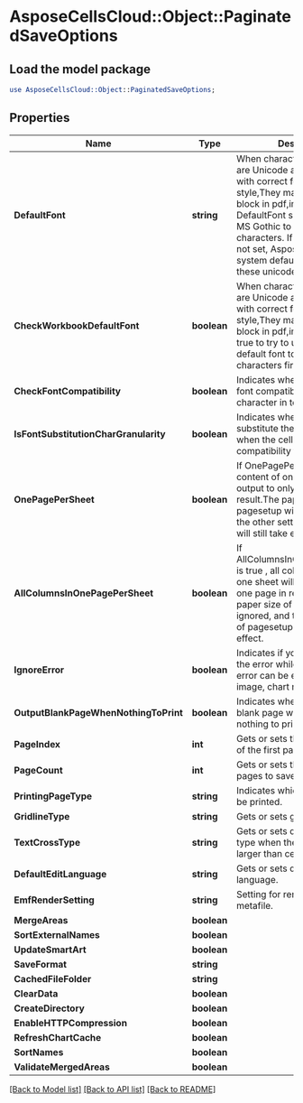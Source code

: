 # AsposeCellsCloud::Object::PaginatedSaveOptions 

## Load the model package
```perl
use AsposeCellsCloud::Object::PaginatedSaveOptions;
```

## Properties
Name | Type | Description | Notes
------------ | ------------- | ------------- | -------------
**DefaultFont** | **string** | When characters in the Excel are Unicode and not be set with correct font in cell style,They may appear as block in pdf,image.Set the DefaultFont such as MingLiu or MS Gothic to show these characters. If this property is not set, Aspose.Cells will use system default font to show these unicode characters. |
**CheckWorkbookDefaultFont** | **boolean** | When characters in the Excel are Unicode and not be set with correct font in cell style,They may appear as block in pdf,image.Set this to true to try to use workbook's default font to show these characters first. |
**CheckFontCompatibility** | **boolean** | Indicates whether to check font compatibility for every character in text. |
**IsFontSubstitutionCharGranularity** | **boolean** | Indicates whether to only substitute the font of character when the cell font is not compatibility for it. |
**OnePagePerSheet** | **boolean** | If OnePagePerSheet is true , all content of one sheet will output to only one page in result.The paper size of pagesetup will be invalid, and the other settings of pagesetup will still take effect. |
**AllColumnsInOnePagePerSheet** | **boolean** | If AllColumnsInOnePagePerSheet is true , all column content of one sheet will output to only one page in result.The width of paper size of pagesetup will be ignored, and the other settings of pagesetup will still take effect. |
**IgnoreError** | **boolean** | Indicates if you need to hide the error while rendering.The error can be error in shape, image, chart rendering, etc. |
**OutputBlankPageWhenNothingToPrint** | **boolean** | Indicates whether to output a blank page when there is nothing to print. |
**PageIndex** | **int** | Gets or sets the 0-based index of the first page to save. |
**PageCount** | **int** | Gets or sets the number of pages to save. |
**PrintingPageType** | **string** | Indicates which pages will not be printed. |
**GridlineType** | **string** | Gets or sets gridline type. |
**TextCrossType** | **string** | Gets or sets displaying text type when the text width is larger than cell width. |
**DefaultEditLanguage** | **string** | Gets or sets default edit language. |
**EmfRenderSetting** | **string** | Setting for rendering Emf metafile. |
**MergeAreas** | **boolean** |  |
**SortExternalNames** | **boolean** |  |
**UpdateSmartArt** | **boolean** |  |
**SaveFormat** | **string** |  |
**CachedFileFolder** | **string** |  |
**ClearData** | **boolean** |  |
**CreateDirectory** | **boolean** |  |
**EnableHTTPCompression** | **boolean** |  |
**RefreshChartCache** | **boolean** |  |
**SortNames** | **boolean** |  |
**ValidateMergedAreas** | **boolean** |  |  

[[Back to Model list]](../README.md#documentation-for-models) [[Back to API list]](../README.md#documentation-for-api-endpoints) [[Back to README]](../README.md)

